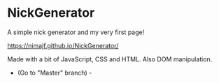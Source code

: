 # NickGenerator
A simple nick generator and my very first page!

https://nimajf.github.io/NickGenerator/

Made with a bit of JavaScript, CSS and HTML. Also DOM manipulation.
 - (Go to "Master" branch) -
